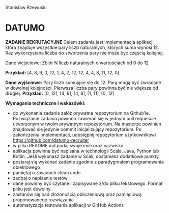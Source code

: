Stanisław Rzewuski

# DATUMO 


**ZADANIE REKRUTACYJNE**
Celem zadania jest implementacja aplikacji, która znajduje wszystkie pary liczb
naturalnych, których suma wynosi 12. Raz wykorzystana liczba do stworzenia pary nie
może być częścią kolejnej.

Dane wejściowe:
Zbiór N liczb naturalnych o wartościach od 0 do 12

**Przykład:**
[4, 8, 9, 0, 12, 1, 4, 2, 12, 12, 4, 4, 8, 11, 12, 0]

**Dane wyjściowe:**
Pary liczb sumujące się do 12. Parą mogą być zwracane w dowolnej kolejności. Pierwsza
liczba pary powinna być nie większa od drugiej. 
**Przykład:**
[0, 12], [4, 8], [4, 8], [1, 11], [0, 12]

**Wymagania techniczne i wskazówki:**
- do wykonania zadania załóż prywatne repozytorium na Github’ie. Rozwiązanie
zadania powinno zawierać się w jednym pull requescie utworzonym w twoim
prywatnym repozytorium. Na masterze powinien znajdować się jedynie commit
inicjalizujący repozytorium. Po zakończeniu implementacji, udostępnij repozytorium
użytkownikowi https://github.com/datumo-recruiter
- w pliku README.md podaj swoje imie oraz nazwisko.
- aplikacja powinna być napisana w technologii Scala, Java, Python lub Kotlin. Jeśli
wykonasz zadanie w Scali, dostaniesz dodatkowe punkty.
- postaraj się wykonać zadanie zgodnie z paradygmatem programowania
obiektowego
- pamiętaj o zasadach clean code
- zadbaj o napisanie testów
- dane powinny być czytane i zapisywane z/do pliku tekstowego. Format pliku jest
dowolny.
- zastanów się nad złożonością obliczeniową oraz pamięciową proponowanego
rozwiązania
- automatyzacja testowania aplikacji w GitHub Actions
